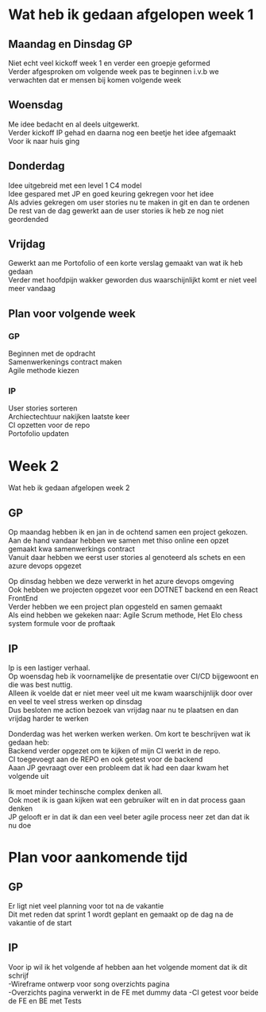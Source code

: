 # Wat heb ik gedaan afgelopen week 1 
## Maandag en Dinsdag GP   
Niet echt veel kickoff week 1 en verder een groepje geformed   
Verder afgesproken om volgende week pas te beginnen i.v.b we verwachten dat er mensen bij komen volgende week  

## Woensdag   
Me idee bedacht en al deels uitgewerkt.   
Verder kickoff IP gehad en daarna nog een beetje het idee afgemaakt    
Voor ik naar huis ging    

## Donderdag 
Idee uitgebreid met een level 1 C4 model    
Idee gespared met JP en goed keuring gekregen voor het idee   
Als advies gekregen om user stories nu te maken in git en dan te ordenen   
De rest van de dag gewerkt aan de user stories ik heb ze nog niet geordended

## Vrijdag    
Gewerkt aan me Portofolio of een korte verslag gemaakt van wat ik heb gedaan   
Verder met hoofdpijn wakker geworden dus waarschijnlijkt komt er niet veel meer vandaag   

## Plan voor volgende week   
### GP    
Beginnen met de opdracht    
Samenwerkenings contract maken    
Agile methode kiezen    

### IP 
User stories sorteren   
Archiectechtuur nakijken laatste keer    
CI opzetten voor de repo    
Portofolio updaten    


# Week 2    
Wat heb ik gedaan afgelopen week 2   

## GP
Op maandag hebben ik en jan in de ochtend samen een project gekozen.   
Aan de hand vandaar hebben we samen met thiso online een opzet gemaakt kwa samenwerkings contract   
Vanuit daar hebben we eerst user stories al genoteerd als schets en een azure devops opgezet   
   
Op dinsdag hebben we deze verwerkt in het azure devops omgeving    
Ook hebben we projecten opgezet voor een DOTNET backend en een React FrontEnd    
Verder hebben we een project plan opgesteld en samen gemaakt    
Als eind hebben we gekeken naar: Agile Scrum methode, Het Elo chess system formule voor de proftaak   

## IP   
Ip is een lastiger verhaal.   
Op woensdag heb ik voornamelijke de presentatie over CI/CD bijgewoont en die was best nuttig.    
Alleen ik voelde dat er niet meer veel uit me kwam waarschijnlijk door over en veel te veel stress werken op dinsdag    
Dus besloten me action bezoek van vrijdag naar nu te plaatsen en dan vrijdag harder te werken    
    
Donderdag was het werken werken werken. Om kort te beschrijven wat ik gedaan heb:    
Backend verder opgezet om te kijken of mijn CI werkt in de repo.   
CI toegevoegt aan de REPO en ook getest voor de backend    
Aaan JP gevraagt over een probleem dat ik had een daar kwam het volgende uit   
   
Ik moet minder techinsche complex denken all.   
Ook moet ik is gaan kijken wat een gebruiker wilt en in dat process gaan denken    
JP gelooft er in dat ik dan een veel beter agile process neer zet dan dat ik nu doe    

# Plan voor aankomende tijd   
## GP 
Er ligt niet veel planning voor tot na de vakantie    
Dit met reden dat sprint 1 wordt geplant en gemaakt op de dag na de vakantie of de start   

## IP 
Voor ip wil ik het volgende af hebben aan het volgende moment dat ik dit schrijf    
-Wireframe ontwerp voor song overzichts pagina   
-Overzichts pagina verwerkt in de FE met dummy data
-CI getest voor beide de FE en BE met Tests 